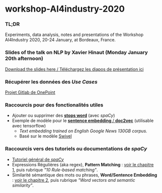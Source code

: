 # workshop-AI4industry-2020
### TL;DR
Experiments, data analysis, notes and presentations of the Workshop AI4Industry 2020, 20-24 January, at Bordeaux, France.

### Slides of the talk on NLP by Xavier Hinaut (Monday January 20th afternoon)
[Download the slides here / Téléchargez les diapos de présentation ici](Hinaut2020_Workshop-AI4Industry_Intro-NLP.pdf)

### Récupérer les données des *Use Cases*
[Projet Gitlab de OnePoint](https://gitlab.com/onepoint/recherche-et-developpement/ai4industry-us-generator)

### Raccourcis pour des fonctionalités utiles
- Ajouter ou supprimer des [**stops word**](https://stackoverflow.com/questions/41170726/add-remove-stop-words-with-spacy) (avec *spaCy*)
- Exemple de modèle pour le [**sentence embedding** / **doc2vec**](https://tfhub.dev/google/tf2-preview/gnews-swivel-20dim/1) (utilisable avec tensorflow)
  - *Text embedding trained on English Google News 130GB corpus.*
  - Basé sur le modèle [Swivel](https://arxiv.org/abs/1602.02215)

### Raccourcis vers des tutoriels ou documentations de *spaCy*
- [Tutoriel général de *spaCy*](https://course.spacy.io)
- Expressions Régulières (aka regex), **Pattern Matching** : [voir le chapitre 1](https://course.spacy.io/chapter1), puis rubrique *"10 Rule-based matching"*.
- Similarité sémantique des mots ou phrases, **Word/Sentence Embedding** : [voir le chapitre 2](https://course.spacy.io/chapter2), puis rubrique *"Word vectors and semantic similarity"*.
